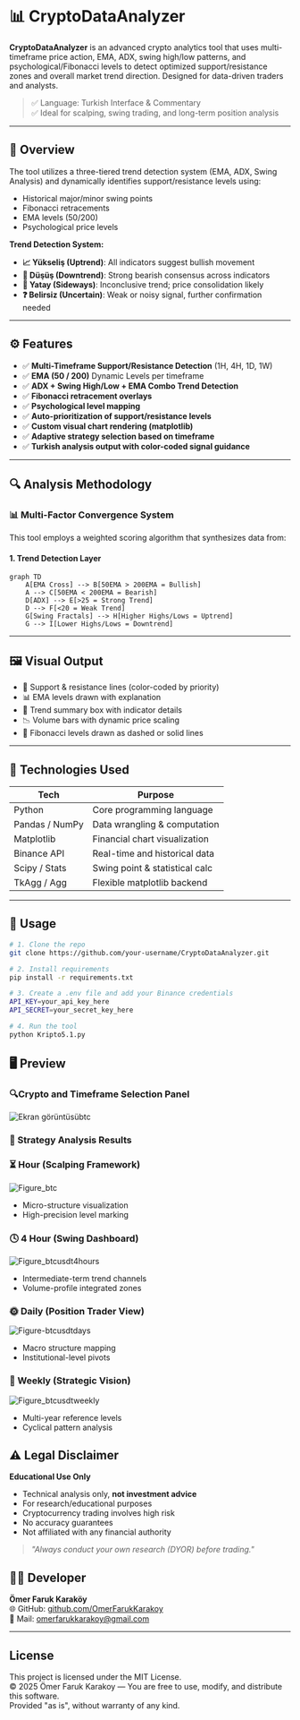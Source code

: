 # 📊 CryptoDataAnalyzer

**CryptoDataAnalyzer** is an advanced crypto analytics tool that uses multi-timeframe price action, EMA, ADX, swing high/low patterns, and psychological/Fibonacci levels to detect optimized support/resistance zones and overall market trend direction. Designed for data-driven traders and analysts.

> ✅ Language: Turkish Interface & Commentary  
> ✅ Ideal for scalping, swing trading, and long-term position analysis

---

## 🧠 Overview

The tool utilizes a three-tiered trend detection system (EMA, ADX, Swing Analysis) and dynamically identifies support/resistance levels using:
- Historical major/minor swing points
- Fibonacci retracements
- EMA levels (50/200)
- Psychological price levels

**Trend Detection System:**
- **📈 Yükseliş (Uptrend)**: All indicators suggest bullish movement
- **🔻 Düşüş (Downtrend)**: Strong bearish consensus across indicators
- **🔄 Yatay (Sideways)**: Inconclusive trend; price consolidation likely
- **❓ Belirsiz (Uncertain)**: Weak or noisy signal, further confirmation needed

---

## ⚙️ Features

- ✅ **Multi-Timeframe Support/Resistance Detection** (1H, 4H, 1D, 1W)
- ✅ **EMA (50 / 200)** Dynamic Levels per timeframe
- ✅ **ADX + Swing High/Low + EMA Combo Trend Detection**
- ✅ **Fibonacci retracement overlays**
- ✅ **Psychological level mapping**
- ✅ **Auto-prioritization of support/resistance levels**
- ✅ **Custom visual chart rendering (matplotlib)**
- ✅ **Adaptive strategy selection based on timeframe**
- ✅ **Turkish analysis output with color-coded signal guidance**

---
## 🔍 Analysis Methodology

### 📊 Multi-Factor Convergence System
This tool employs a weighted scoring algorithm that synthesizes data from:

#### 1. Trend Detection Layer
```mermaid
graph TD
    A[EMA Cross] --> B[50EMA > 200EMA = Bullish]
    A --> C[50EMA < 200EMA = Bearish]
    D[ADX] --> E[>25 = Strong Trend]
    D --> F[<20 = Weak Trend]
    G[Swing Fractals] --> H[Higher Highs/Lows = Uptrend]
    G --> I[Lower Highs/Lows = Downtrend]
```
---

## 🖼️ Visual Output

- 📌 Support & resistance lines (color-coded by priority)
- 📊 EMA levels drawn with explanation
- 🧠 Trend summary box with indicator details
- 📉 Volume bars with dynamic price scaling
- 🔺 Fibonacci levels drawn as dashed or solid lines

---

## 🧰 Technologies Used

| Tech              | Purpose                        |
|------------------|--------------------------------|
| Python           | Core programming language      |
| Pandas / NumPy   | Data wrangling & computation   |
| Matplotlib       | Financial chart visualization  |
| Binance API      | Real-time and historical data  |
| Scipy / Stats    | Swing point & statistical calc |
| TkAgg / Agg      | Flexible matplotlib backend    |

---

## 🚀 Usage

```bash
# 1. Clone the repo
git clone https://github.com/your-username/CryptoDataAnalyzer.git

# 2. Install requirements
pip install -r requirements.txt

# 3. Create a .env file and add your Binance credentials
API_KEY=your_api_key_here
API_SECRET=your_secret_key_here

# 4. Run the tool
python Kripto5.1.py
```

## 🖥️ Preview
### 🔍Crypto and Timeframe Selection Panel
![Ekran görüntüsübtc](https://github.com/user-attachments/assets/fb819abd-d69a-4db5-94ea-1094b0966a79)

### 🤖 Strategy Analysis Results
### ⏳ Hour (Scalping Framework)
![Figure_btc](https://github.com/user-attachments/assets/ddc48c80-5214-4d7d-a99a-d4f1d8b51605)
* Micro-structure visualization
* High-precision level marking

### 🕓 4 Hour (Swing Dashboard)
![Figure_btcusdt4hours](https://github.com/user-attachments/assets/26f74d21-b6c6-4a5e-bc07-653043fc02f4)
* Intermediate-term trend channels
* Volume-profile integrated zones

### 🌞 Daily (Position Trader View)
![Figure-btcusdtdays](https://github.com/user-attachments/assets/db6b867d-759b-46e3-8707-68e934e917ab)
* Macro structure mapping
* Institutional-level pivots

### 📅 Weekly (Strategic Vision)
![Figure_btcusdtweekly](https://github.com/user-attachments/assets/19ef6425-2de8-4626-a882-60aff4a1f5a4)
* Multi-year reference levels
* Cyclical pattern analysis

## ⚠️ Legal Disclaimer

**Educational Use Only**  
- Technical analysis only, **not investment advice**  
- For research/educational purposes  
- Cryptocurrency trading involves high risk  
- No accuracy guarantees  
- Not affiliated with any financial authority  

> *"Always conduct your own research (DYOR) before trading."*

## 👨‍💻 Developer

**Ömer Faruk Karaköy**    
🌐 GitHub: [github.com/OmerFarukKarakoy](https://github.com/OmerFarukKarakoy)  
📧 Mail: omerfarukkarakoy@gmail.com

---
## License

This project is licensed under the MIT License.  
© 2025 Ömer Faruk Karakoy — You are free to use, modify, and distribute this software.  
Provided "as is", without warranty of any kind.
